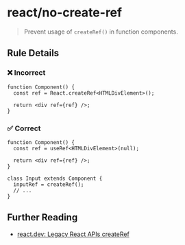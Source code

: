 # react/no-create-ref

<!-- end auto-generated rule header -->

> Prevent usage of `createRef()` in function components.

## Rule Details

### ❌ Incorrect

```tsx
function Component() {
  const ref = React.createRef<HTMLDivElement>();

  return <div ref={ref} />;
}
```

### ✅ Correct

```tsx
function Component() {
  const ref = useRef<HTMLDivElement>(null);

  return <div ref={ref} />;
}
```

```tsx
class Input extends Component {
  inputRef = createRef();
  // ...
}
```

## Further Reading

- [react.dev: Legacy React APIs createRef](https://react.dev/reference/react/createRef)
